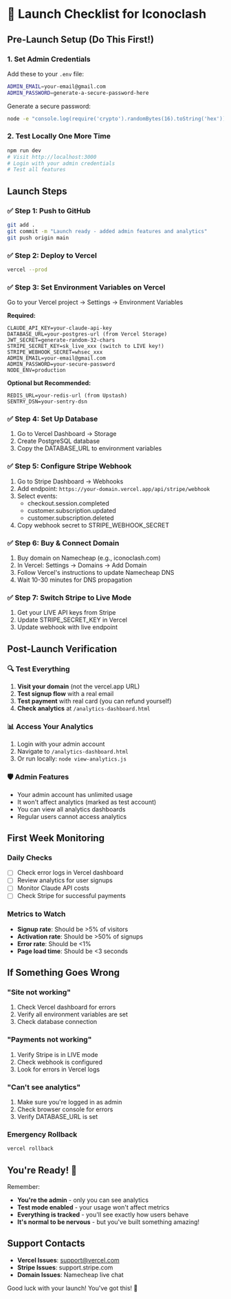 # 🚀 Launch Checklist for Iconoclash

## Pre-Launch Setup (Do This First!)

### 1. Set Admin Credentials
Add these to your `.env` file:
```bash
ADMIN_EMAIL=your-email@gmail.com
ADMIN_PASSWORD=generate-a-secure-password-here
```

Generate a secure password:
```bash
node -e "console.log(require('crypto').randomBytes(16).toString('hex'))"
```

### 2. Test Locally One More Time
```bash
npm run dev
# Visit http://localhost:3000
# Login with your admin credentials
# Test all features
```

## Launch Steps

### ✅ Step 1: Push to GitHub
```bash
git add .
git commit -m "Launch ready - added admin features and analytics"
git push origin main
```

### ✅ Step 2: Deploy to Vercel
```bash
vercel --prod
```

### ✅ Step 3: Set Environment Variables on Vercel
Go to your Vercel project → Settings → Environment Variables

**Required:**
```
CLAUDE_API_KEY=your-claude-api-key
DATABASE_URL=your-postgres-url (from Vercel Storage)
JWT_SECRET=generate-random-32-chars
STRIPE_SECRET_KEY=sk_live_xxx (switch to LIVE key!)
STRIPE_WEBHOOK_SECRET=whsec_xxx
ADMIN_EMAIL=your-email@gmail.com
ADMIN_PASSWORD=your-secure-password
NODE_ENV=production
```

**Optional but Recommended:**
```
REDIS_URL=your-redis-url (from Upstash)
SENTRY_DSN=your-sentry-dsn
```

### ✅ Step 4: Set Up Database
1. Go to Vercel Dashboard → Storage
2. Create PostgreSQL database
3. Copy the DATABASE_URL to environment variables

### ✅ Step 5: Configure Stripe Webhook
1. Go to Stripe Dashboard → Webhooks
2. Add endpoint: `https://your-domain.vercel.app/api/stripe/webhook`
3. Select events:
   - checkout.session.completed
   - customer.subscription.updated
   - customer.subscription.deleted
4. Copy webhook secret to STRIPE_WEBHOOK_SECRET

### ✅ Step 6: Buy & Connect Domain
1. Buy domain on Namecheap (e.g., iconoclash.com)
2. In Vercel: Settings → Domains → Add Domain
3. Follow Vercel's instructions to update Namecheap DNS
4. Wait 10-30 minutes for DNS propagation

### ✅ Step 7: Switch Stripe to Live Mode
1. Get your LIVE API keys from Stripe
2. Update STRIPE_SECRET_KEY in Vercel
3. Update webhook with live endpoint

## Post-Launch Verification

### 🔍 Test Everything
1. **Visit your domain** (not the vercel.app URL)
2. **Test signup flow** with a real email
3. **Test payment** with real card (you can refund yourself)
4. **Check analytics** at `/analytics-dashboard.html`

### 📊 Access Your Analytics
1. Login with your admin account
2. Navigate to `/analytics-dashboard.html`
3. Or run locally: `node view-analytics.js`

### 🛡️ Admin Features
- Your admin account has unlimited usage
- It won't affect analytics (marked as test account)
- You can view all analytics dashboards
- Regular users cannot access analytics

## First Week Monitoring

### Daily Checks
- [ ] Check error logs in Vercel dashboard
- [ ] Review analytics for user signups
- [ ] Monitor Claude API costs
- [ ] Check Stripe for successful payments

### Metrics to Watch
- **Signup rate**: Should be >5% of visitors
- **Activation rate**: Should be >50% of signups
- **Error rate**: Should be <1%
- **Page load time**: Should be <3 seconds

## If Something Goes Wrong

### "Site not working"
1. Check Vercel dashboard for errors
2. Verify all environment variables are set
3. Check database connection

### "Payments not working"
1. Verify Stripe is in LIVE mode
2. Check webhook is configured
3. Look for errors in Vercel logs

### "Can't see analytics"
1. Make sure you're logged in as admin
2. Check browser console for errors
3. Verify DATABASE_URL is set

### Emergency Rollback
```bash
vercel rollback
```

## You're Ready! 🎉

Remember:
- **You're the admin** - only you can see analytics
- **Test mode enabled** - your usage won't affect metrics
- **Everything is tracked** - you'll see exactly how users behave
- **It's normal to be nervous** - but you've built something amazing!

## Support Contacts
- **Vercel Issues**: support@vercel.com
- **Stripe Issues**: support.stripe.com
- **Domain Issues**: Namecheap live chat

Good luck with your launch! You've got this! 🚀